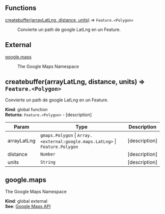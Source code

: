 ## Functions

<dl>
<dt><a href="#createbuffer">createbuffer(arrayLatLng, distance, units)</a> ⇒ <code>Feature.&lt;Polygon&gt;</code></dt>
<dd><p>Convierte un path de google LatLng en un Feature.<Polygon></p>
</dd>
</dl>

## External

<dl>
<dt><a href="#external_google.maps">google.maps</a></dt>
<dd><p>The Google Maps Namespace</p>
</dd>
</dl>

<a name="createbuffer"></a>

## createbuffer(arrayLatLng, distance, units) ⇒ <code>Feature.&lt;Polygon&gt;</code>
Convierte un path de google LatLng en un Feature.<Polygon>

**Kind**: global function  
**Returns**: <code>Feature.&lt;Polygon&gt;</code> - [description]  

| Param | Type | Description |
| --- | --- | --- |
| arrayLatLng | <code>gmaps.Polygon</code> \| <code>Array.&lt;external:google.maps.LatLng&gt;</code> \| <code>Feature.Polygon</code> | [description] |
| distance | <code>Number</code> | [description] |
| units | <code>String</code> | [description] |

<a name="external_google.maps"></a>

## google.maps
The Google Maps Namespace

**Kind**: global external  
**See**: [Google Maps API](https://github.com/amenadiel/google-maps-documentation/blob/master/docs/)  
